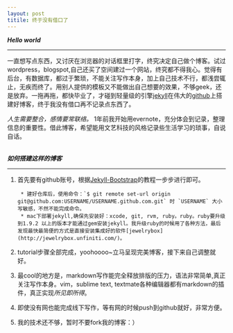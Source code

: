```yaml
---
layout: post
titile: 终于没有借口了
---
```


***Hello world***
***

一直想写点东西，又讨厌在浏览器的对话框里打字，终究决定自己做个博客。试过wordpress，blogspot,自己还买了空间建过一个网站，终究都不得我心。觉得有后台，有数据库，都过于繁琐，不能关注写作本身，加上自己技术不行，都浅尝辄止，无疾而终了。用别人提供的模板又不能做出自己想要的效果，不够geek，还是放弃。一拖再拖，都快毕业了，才碰到轻量级的引擎[jekyll](http://jekyllrb.com/)在伟大的[github](github.com)上搭建好博客，终于我没有借口再不记录点东西了。

 *人生需要整合，感情要常联络。* 1年前我开始用evernote，充分体会到记录，整理信息的重要性。借此博客，希望能用文艺科技的风格记录些生活学习的琐事，自说自话。      
<br> 
      
***如何搭建这样的博客***
***
1. 首先要有github账号，根据[Jekyll-Bootstrap](http://jekyllbootstrap.com/)的教程一步步进行即可。

		* 建好仓库后，使用命令：`$ git remote set-url origin git@github.com:USERNAME/USERNAME.github.com.git` 时 `USERNAME` 大小写敏感，不然不能完成命令。
		* mac下部署jekyll,确保先安装好：xcode, git, rvm, ruby。ruby。ruby要升级到1.9.2 以上的版本才能通过gem安装jekyll。我升级ruby的时候用了各种方法，最后发现最快最简便的方式是直接安装集成好的软件[jewelrybox](http://jewelrybox.unfiniti.com/)。

2. tutorial步骤全部完成，yoohoooo~立马呈现完美博客，接下来自己调整就好。

3. 最cool的地方是，markdown写作能完全释放排版的压力，语法非常简单,真正关注写作本身。vim，sublime text, textmate各种编辑器都有markdown的插件，真正实现*所见即所得*。

4. 即使没有网也能完成线下写作，等有网的时候push到github就好，非常方便。

5. 我的技术还不够，暂时不要fork我的博客：）



	






